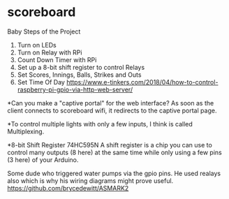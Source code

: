 # scoreboard
Baby Steps of the Project
1. Turn on LEDs
2. Turn on Relay with RPi
3. Count Down Timer with RPi
4. Set up a 8-bit shift register to control Relays
5. Set Scores, Innings, Balls, Strikes and Outs
6. Set Time Of Day
https://www.e-tinkers.com/2018/04/how-to-control-raspberry-pi-gpio-via-http-web-server/

*Can you make a "captive portal" for the web interface? As soon as the client connects to
scoreboard wifi, it redirects to the captive portal page.

*To control multiple lights with only a few inputs, I think is called Multiplexing.

*8-bit Shift Register 74HC595N
A shift register is a chip you can use to control many outputs (8 here) at the same time while only using a few pins (3 here) of your Arduino.

Some dude who triggered water pumps via the gpio pins. 
He used realays also which is why his wiring diagrams might prove useful. 
https://github.com/brycedewitt/ASMARK2
